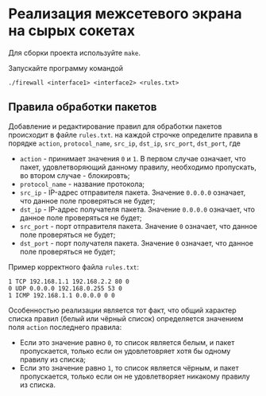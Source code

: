 # **Реализация межсетевого экрана на сырых сокетах**

Для сборки проекта используйте ```make```.

Запускайте программу командой
```
./firewall <interface1> <interface2> <rules.txt>
```

## Правила обработки пакетов

Добавление и редактирование правил для обработки пакетов происходит в файле ```rules.txt```.
на каждой строчке определите правила в порядке ```action```, ```protocol_name```, ```src_ip```, ```dst_ip```, ```src_port```, ```dst_port```, где 
* ```action``` - принимает значения ```0``` и ```1```. В первом случае означает, что пакет, удовлетворяющий данному правилу, необходимо пропускать, во втором случае - блокировть;
* ```protocol_name``` - название протокола;
* ```src_ip``` - IP-адрес отправителя пакета. Значение ```0.0.0.0```  означает, что данное поле проверяться не будет;
* ```dst_ip``` - IP-адрес получателя пакета. Значение ```0.0.0.0```  означает, что данное поле проверяться не будет;
* ```src_port``` - порт отправителя пакета. Значение ```0``` означает, что данное поле проверяться не будет;
* ```dst_port``` - порт получателя пакета. Значение ```0``` означает, что данное поле проверяться не будет;

Пример корректного файла ```rules.txt```:
```
1 TCP 192.168.1.1 192.168.2.2 80 0
0 UDP 0.0.0.0 192.168.0.255 53 0
1 ICMP 192.168.1.1 0.0.0.0 0 0
```

Особенностью реализации является тот факт, что общий характер списка правил (белый или чёрный список) определяется значением поля ```action``` последнего правила:
* Если это значение равно ```0```, то список является белым, и пакет пропускается, только если он удовлетовряет хотя бы одному правилу из списка;
* Если это значение равно ```1```, то список является чёрным, и пакет пропускается, только если он не удовлетворяет никакому правилу из списка.